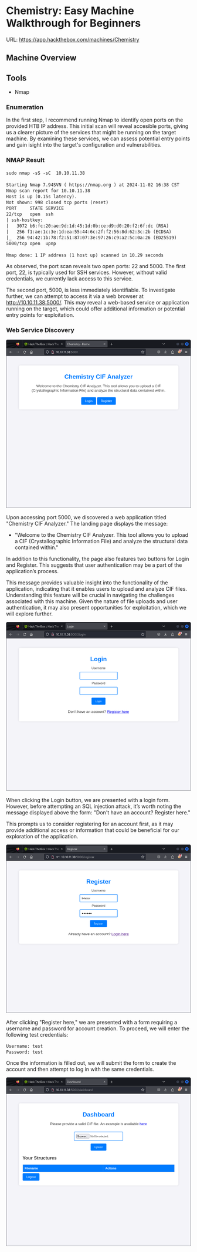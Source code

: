 # Chemistry: Easy Machine Walkthrough for Beginners

URL: https://app.hackthebox.com/machines/Chemistry

## Machine Overview

## Tools

- Nmap 


### Enumeration

In the first step, I recommend running Nmap to identify open ports on the provided HTB IP address. This initial scan will reveal accesible ports, giving us a clearer picture of the services that might be running on the target machine. By examining these services, we can assess potential entry points and gain isight into the target's configuration and vulnerabilities.

### NMAP Result

```
sudo nmap -sS -sC  10.10.11.38

Starting Nmap 7.94SVN ( https://nmap.org ) at 2024-11-02 16:38 CST
Nmap scan report for 10.10.11.38
Host is up (0.15s latency).
Not shown: 998 closed tcp ports (reset)
PORT     STATE SERVICE
22/tcp   open  ssh
| ssh-hostkey: 
|   3072 b6:fc:20:ae:9d:1d:45:1d:0b:ce:d9:d0:20:f2:6f:dc (RSA)
|   256 f1:ae:1c:3e:1d:ea:55:44:6c:2f:f2:56:8d:62:3c:2b (ECDSA)
|_  256 94:42:1b:78:f2:51:87:07:3e:97:26:c9:a2:5c:0a:26 (ED25519)
5000/tcp open  upnp

Nmap done: 1 IP address (1 host up) scanned in 10.29 seconds
```

As observed, the port scan reveals two open ports: 22 and 5000. The first port, 22, is typically used for SSH services. However, without valid credentials, we currently lack access to this service.

The second port, 5000, is less immediately identifiable. To investigate further, we can attempt to access it via a web browser at http://10.10.11.38:5000/. This may reveal a web-based service or application running on the target, which could offer additional information or potential entry points for exploitation.

### Web Service Discovery
![alt text](images/1.png)

Upon accessing port 5000, we discovered a web application titled "Chemistry CIF Analyzer." The landing page displays the message:

- "Welcome to the Chemistry CIF Analyzer. This tool allows you to upload a CIF (Crystallographic Information File) and analyze the structural data contained within."

In addition to this functionality, the page also features two buttons for Login and Register. This suggests that user authentication may be a part of the application’s process.

This message provides valuable insight into the functionality of the application, indicating that it enables users to upload and analyze CIF files. Understanding this feature will be crucial in navigating the challenges associated with this machine. Given the nature of file uploads and user authentication, it may also present opportunities for exploitation, which we will explore further.

![alt text](images/2.png)

When clicking the Login button, we are presented with a login form. However, before attempting an SQL injection attack, it’s worth noting the message displayed above the form: "Don't have an account? Register here."

This prompts us to consider registering for an account first, as it may provide additional access or information that could be beneficial for our exploration of the application.

![alt text](images/3.png)

After clicking "Register here," we are presented with a form requiring a username and password for account creation. To proceed, we will enter the following test credentials:

    Username: test
    Password: test

Once the information is filled out, we will submit the form to create the account and then attempt to log in with the same credentials.

![alt text](images/4.png)
